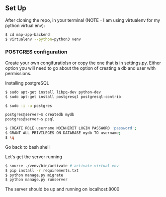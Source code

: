 ## Set Up

After cloning the repo, in your terminal (NOTE - I am using virtualenv for my python virtual env):

```bash
$ cd map-app-backend
$ virtualenv --python=python3 venv
```

### POSTGRES configuration

Create your own congifuratiolsn or copy the one that is in settings.py. Either option you will need to go about the option
of creating a db and user with permissions.

Installing postgreSQL
```bash
$ sudo apt-get install libpq-dev python-dev
$ sudo apt-get install postgresql postgresql-contrib
```

```bash
$ sudo -i -u postgres
```

```bash
postgres@server~$ createdb mydb
postgres@server~$ psql
```

```bash
$ CREATE ROLE username NOINHERIT LOGIN PASSWORD 'password';
$ GRANT ALL PRIVILEGES ON DATABASE mydb TO username;
$ \q
```

Go back to bash shell

Let's get the server running
```bash
$ source ./venv/bin/activate # activate virtual env
$ pip install -r requirements.txt
$ python manage.py migrate
$ python manage.py runserver
```

The server should be up and running on localhost:8000
